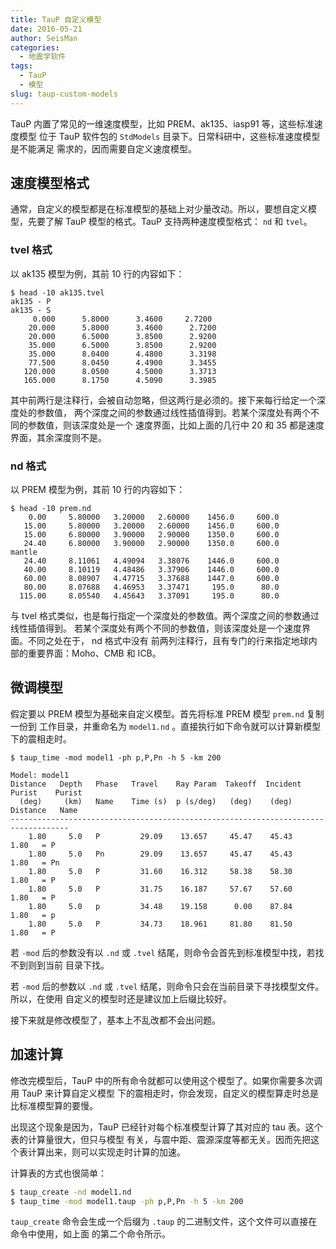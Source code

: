 ```yaml
---
title: TauP 自定义模型
date: 2016-05-21
author: SeisMan
categories:
  - 地震学软件
tags:
  - TauP
  - 模型
slug: taup-custom-models
---
```


TauP 内置了常见的一维速度模型，比如 PREM、ak135、iasp91 等，这些标准速度模型
位于 TauP 软件包的 `StdModels` 目录下。日常科研中，这些标准速度模型是不能满足
需求的，因而需要自定义速度模型。

<!--more-->

## 速度模型格式

通常，自定义的模型都是在标准模型的基础上对少量改动。所以，要想自定义模型，先要了解
TauP 模型的格式。TauP 支持两种速度模型格式： `nd` 和 `tvel`。

### tvel 格式

以 ak135 模型为例，其前 10 行的内容如下：

    $ head -10 ak135.tvel
    ak135 - P
    ak135 - S
         0.000      5.8000      3.4600     2.7200
        20.000      5.8000      3.4600      2.7200
        20.000      6.5000      3.8500      2.9200
        35.000      6.5000      3.8500      2.9200
        35.000      8.0400      4.4800      3.3198
        77.500      8.0450      4.4900      3.3455
       120.000      8.0500      4.5000      3.3713
       165.000      8.1750      4.5090      3.3985

其中前两行是注释行，会被自动忽略，但这两行是必须的。接下来每行给定一个深度处的参数值，
两个深度之间的参数通过线性插值得到。若某个深度处有两个不同的参数值，则该深度处是一个
速度界面，比如上面的几行中 20 和 35 都是速度界面，其余深度则不是。

### nd 格式

以 PREM 模型为例，其前 10 行的内容如下：

    $ head -10 prem.nd
        0.00     5.80000   3.20000   2.60000    1456.0     600.0
       15.00     5.80000   3.20000   2.60000    1456.0     600.0
       15.00     6.80000   3.90000   2.90000    1350.0     600.0
       24.40     6.80000   3.90000   2.90000    1350.0     600.0
    mantle
       24.40     8.11061   4.49094   3.38076    1446.0     600.0
       40.00     8.10119   4.48486   3.37906    1446.0     600.0
       60.00     8.08907   4.47715   3.37688    1447.0     600.0
       80.00     8.07688   4.46953   3.37471     195.0      80.0
      115.00     8.05540   4.45643   3.37091     195.0      80.0

与 tvel 格式类似，也是每行指定一个深度处的参数值。两个深度之间的参数通过线性插值得到。
若某个深度处有两个不同的参数值，则该深度处是一个速度界面。不同之处在于， nd 格式中没有
前两列注释行，且有专门的行来指定地球内部的重要界面：Moho、CMB 和 ICB。

## 微调模型

假定要以 PREM 模型为基础来自定义模型。首先将标准 PREM 模型 `prem.nd` 复制一份到
工作目录，并重命名为 `model1.nd` 。直接执行如下命令就可以计算新模型下的震相走时。


    $ taup_time -mod model1 -ph p,P,Pn -h 5 -km 200

    Model: model1
    Distance   Depth   Phase   Travel    Ray Param  Takeoff  Incident  Purist    Purist
      (deg)     (km)   Name    Time (s)  p (s/deg)   (deg)    (deg)   Distance   Name
    -----------------------------------------------------------------------------------
        1.80     5.0   P         29.09    13.657     45.47    45.43     1.80   = P
        1.80     5.0   Pn        29.09    13.657     45.47    45.43     1.80   = Pn
        1.80     5.0   P         31.60    16.312     58.38    58.30     1.80   = P
        1.80     5.0   P         31.75    16.187     57.67    57.60     1.80   = P
        1.80     5.0   p         34.48    19.158      0.00    87.84     1.80   = p
        1.80     5.0   P         34.73    18.961     81.80    81.50     1.80   = P

若 `-mod` 后的参数没有以 `.nd` 或 `.tvel` 结尾，则命令会首先到标准模型中找，若找不到则到当前
目录下找。

若 `-mod` 后的参数以 `.nd` 或 `.tvel` 结尾，则命令只会在当前目录下寻找模型文件。所以，在使用
自定义的模型时还是建议加上后缀比较好。

接下来就是修改模型了，基本上不乱改都不会出问题。

## 加速计算

修改完模型后，TauP 中的所有命令就都可以使用这个模型了。如果你需要多次调用 TauP 来计算自定义模型
下的震相走时，你会发现，自定义的模型算走时总是比标准模型算的要慢。

出现这个现象是因为，TauP 已经针对每个标准模型计算了其对应的 tau 表。这个表的计算量很大，但只与模型
有关，与震中距、震源深度等都无关。因而先把这个表计算出来，则可以实现走时计算的加速。

计算表的方式也很简单：

```bash
$ taup_create -nd model1.nd
$ taup_time -mod model1.taup -ph p,P,Pn -h 5 -km 200
```

`taup_create` 命令会生成一个后缀为 `.taup` 的二进制文件，这个文件可以直接在命令中使用，如上面
的第二个命令所示。
